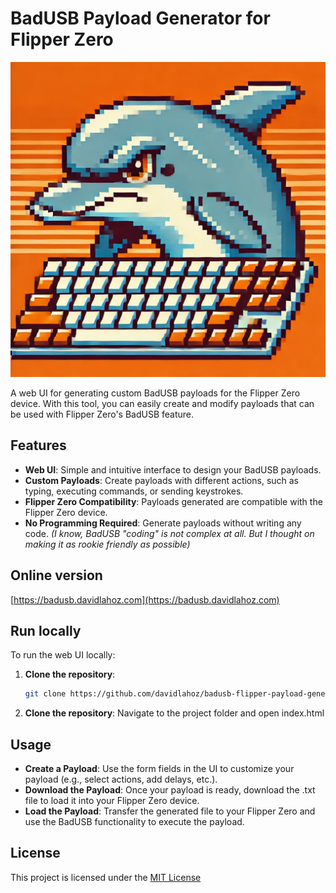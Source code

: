 # BadUSB Payload Generator for Flipper Zero

![Logo](logo.png)

A web UI for generating custom BadUSB payloads for the Flipper Zero device. With this tool, you can easily create and modify payloads that can be used with Flipper Zero's BadUSB feature. 

## Features

- **Web UI**: Simple and intuitive interface to design your BadUSB payloads.
- **Custom Payloads**: Create payloads with different actions, such as typing, executing commands, or sending keystrokes.
- **Flipper Zero Compatibility**: Payloads generated are compatible with the Flipper Zero device.
- **No Programming Required**: Generate payloads without writing any code. _(I know, BadUSB "coding" is not complex at all. But I thought on making it as rookie friendly as possible)_

## Online version
[https://badusb.davidlahoz.com](https://badusb.davidlahoz.com)

## Run locally
To run the web UI locally:

1. **Clone the repository**:
   ```bash
   git clone https://github.com/davidlahoz/badusb-flipper-payload-generator.git
1. **Clone the repository**:
   Navigate to the project folder and open index.html

## Usage

- **Create a Payload**: Use the form fields in the UI to customize your payload (e.g., select actions, add delays, etc.).
- **Download the Payload**: Once your payload is ready, download the .txt file to load it into your Flipper Zero device.
- **Load the Payload**: Transfer the generated file to your Flipper Zero and use the BadUSB functionality to execute the payload.

## License
This project is licensed under the [MIT License](LICENSE)
